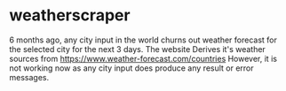 # weatherscraper

6 months ago, any city input in the world churns out weather forecast for the selected city for the next 3 days. The website Derives it's weather sources from https://www.weather-forecast.com/countries 
However, it is not working now as any city input does produce any result or error messages.
